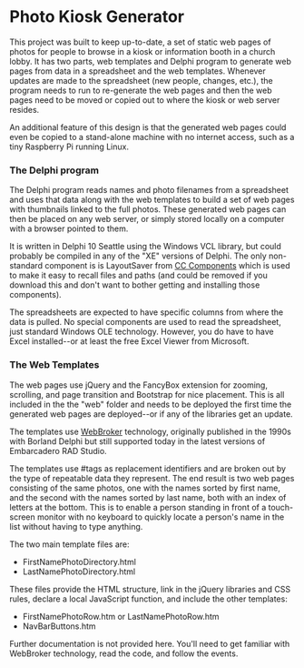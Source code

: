# Photo Kiosk Generator

This project was built to keep up-to-date, a set of static web pages of photos for people to browse in a kiosk or information booth in a church lobby.  It has two parts, web templates and Delphi program to generate web pages from data in a spreadsheet and the web templates. Whenever updates are made to the spreadsheet (new people, changes, etc.), the program needs to run to re-generate the web pages and then the web pages need to be moved or copied out to where the kiosk or web server resides.

An additional feature of this design is that the generated web pages could even be copied to a stand-alone machine with no internet access, such as a tiny Raspberry Pi running Linux.

### The Delphi program ###

The Delphi program reads names and photo filenames from a spreadsheet and uses that data along with the web templates to build a set of web pages with thumbnails linked to the full photos. These generated web pages can then be placed on any web server, or simply stored locally on a computer with a browser pointed to them.

It is written in Delphi 10 Seattle using the Windows VCL library, but could probably be compiled in any of the "XE" versions of Delphi. The only non-standard component is is LayoutSaver from [CC Components](https://github.com/corneliusdavid/ccComponents) which is used to make it easy to recall files and paths (and could be removed if you download this and don't want to bother getting and installing those components).

The spreadsheets are expected to have specific columns from where the data is pulled. No special components are used to read the spreadsheet, just standard Windows OLE technology. However, you do have to have Excel installed--or at least the free Excel Viewer from Microsoft.

### The Web Templates ###

The web pages use jQuery and the FancyBox extension for zooming, scrolling, and page transition and Bootstrap for nice placement. This is all included in the the "web" folder and needs to be deployed the first time the generated web pages are deployed--or if any of the libraries get an update.

The templates use [WebBroker](http://docwiki.embarcadero.com/RADStudio/Tokyo/en/Using_Web_Broker_Index) technology, originally published in the 1990s with Borland Delphi but still supported today in the latest versions of Embarcadero RAD Studio.

The templates use #tags as replacement identifiers and are broken out by the type of repeatable data they represent.  The end result is two web pages consisting of the same photos, one with the names sorted by first name, and the second with the names sorted by last name, both with an index of letters at the bottom.  This is to enable a person standing in front of a touch-screen monitor with no keyboard to quickly locate a person's name in the list without having to type anything. 

The two main template files are:

- FirstNamePhotoDirectory.html
- LastNamePhotoDirectory.html

These files provide the HTML structure, link in the jQuery libraries and CSS rules, declare a local JavaScript function, and include the other templates:

- FirstNamePhotoRow.htm or LastNamePhotoRow.htm
- NavBarButtons.htm

Further documentation is not provided here. You'll need to get familiar with WebBroker technology, read the code, and follow the events.